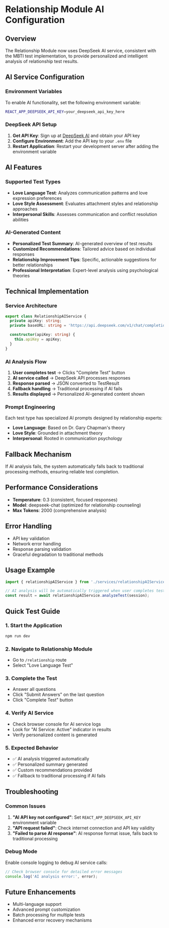 # Relationship Module AI Configuration

## Overview

The Relationship Module now uses DeepSeek AI service, consistent with the MBTI test implementation, to provide personalized and intelligent analysis of relationship test results.

## AI Service Configuration

### Environment Variables

To enable AI functionality, set the following environment variable:

```bash
REACT_APP_DEEPSEEK_API_KEY=your_deepseek_api_key_here
```

### DeepSeek API Setup

1. **Get API Key**: Sign up at [DeepSeek AI](https://platform.deepseek.com/) and obtain your API key
2. **Configure Environment**: Add the API key to your `.env` file
3. **Restart Application**: Restart your development server after adding the environment variable

## AI Features

### Supported Test Types

- **Love Language Test**: Analyzes communication patterns and love expression preferences
- **Love Style Assessment**: Evaluates attachment styles and relationship approaches  
- **Interpersonal Skills**: Assesses communication and conflict resolution abilities

### AI-Generated Content

- **Personalized Test Summary**: AI-generated overview of test results
- **Customized Recommendations**: Tailored advice based on individual responses
- **Relationship Improvement Tips**: Specific, actionable suggestions for better relationships
- **Professional Interpretation**: Expert-level analysis using psychological theories

## Technical Implementation

### Service Architecture

```typescript
export class RelationshipAIService {
  private apiKey: string;
  private baseURL: string = 'https://api.deepseek.com/v1/chat/completions';

  constructor(apiKey: string) {
    this.apiKey = apiKey;
  }
}
```

### AI Analysis Flow

1. **User completes test** → Clicks "Complete Test" button
2. **AI service called** → DeepSeek API processes responses
3. **Response parsed** → JSON converted to TestResult
4. **Fallback handling** → Traditional processing if AI fails
5. **Results displayed** → Personalized AI-generated content shown

### Prompt Engineering

Each test type has specialized AI prompts designed by relationship experts:

- **Love Language**: Based on Dr. Gary Chapman's theory
- **Love Style**: Grounded in attachment theory
- **Interpersonal**: Rooted in communication psychology

## Fallback Mechanism

If AI analysis fails, the system automatically falls back to traditional processing methods, ensuring reliable test completion.

## Performance Considerations

- **Temperature**: 0.3 (consistent, focused responses)
- **Model**: deepseek-chat (optimized for relationship counseling)
- **Max Tokens**: 2000 (comprehensive analysis)

## Error Handling

- API key validation
- Network error handling
- Response parsing validation
- Graceful degradation to traditional methods

## Usage Example

```typescript
import { relationshipAIService } from './services/relationshipAIService';

// AI analysis will be automatically triggered when user completes test
const result = await relationshipAIService.analyzeTest(session);
```

## Quick Test Guide

### 1. Start the Application
```bash
npm run dev
```

### 2. Navigate to Relationship Module
- Go to `/relationship` route
- Select "Love Language Test"

### 3. Complete the Test
- Answer all questions
- Click "Submit Answers" on the last question
- Click "Complete Test" button

### 4. Verify AI Service
- Check browser console for AI service logs
- Look for "AI Service: Active" indicator in results
- Verify personalized content is generated

### 5. Expected Behavior
- ✅ AI analysis triggered automatically
- ✅ Personalized summary generated
- ✅ Custom recommendations provided
- ✅ Fallback to traditional processing if AI fails

## Troubleshooting

### Common Issues

1. **"AI API key not configured"**: Set `REACT_APP_DEEPSEEK_API_KEY` environment variable
2. **"API request failed"**: Check internet connection and API key validity
3. **"Failed to parse AI response"**: AI response format issue, falls back to traditional processing

### Debug Mode

Enable console logging to debug AI service calls:

```typescript
// Check browser console for detailed error messages
console.log('AI analysis error:', error);
```

## Future Enhancements

- Multi-language support
- Advanced prompt customization
- Batch processing for multiple tests
- Enhanced error recovery mechanisms
